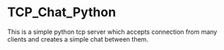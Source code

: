 # TCP_Chat_Python
This is a simple python tcp server which accepts connection from many clients and creates a simple chat between them.
